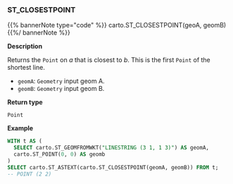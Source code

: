 ### ST_CLOSESTPOINT

{{% bannerNote type="code" %}}
carto.ST_CLOSESTPOINT(geoA, geomB)
{{%/ bannerNote %}}

**Description**

Returns the `Point` on _a_ that is closest to _b_. This is the first `Point` of the shortest line.

* `geomA`: `Geometry` input geom A.
* `geomB`: `Geometry` input geom B.

**Return type**

`Point`

**Example**

```sql
WITH t AS (
  SELECT carto.ST_GEOMFROMWKT("LINESTRING (3 1, 1 3)") AS geomA,
  carto.ST_POINT(0, 0) AS geomb
)
SELECT carto.ST_ASTEXT(carto.ST_CLOSESTPOINT(geomA, geomB)) FROM t;
-- POINT (2 2)
```